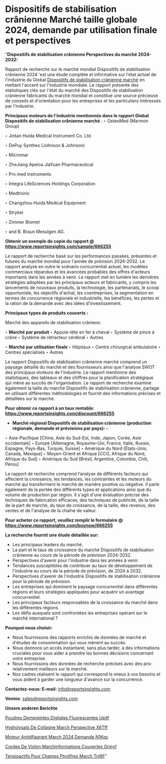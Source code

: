 # Dispositifs de stabilisation crânienne Marché taille globale 2024, demande par utilisation finale et perspectives

"<strong>Dispositifs de stabilisation crânienne Perspectives du marché 2024-2032:</strong>

Rapport de recherche sur le marché mondial Dispositifs de stabilisation crânienne 2024 'est une étude complète et informative sur l'état actuel de l'industrie du Global <a href=https://www.reportsinsights.com/sample/666255>Dispositifs de stabilisation crânienne marché</a> en mettant l'accent sur l'industrie mondiale. Le rapport présente des statistiques clés sur l'état du marché des Dispositifs de stabilisation crânienne fabricants du marché mondial et constitue une source précieuse de conseils et d'orientation pour les entreprises et les particuliers intéressés par l'industrie.

<strong>Principaux moteurs de l'industrie mentionnés dans le rapport Global Dispositifs de stabilisation crânienne marché</strong> :
‣ OsteoMed (Marmon Group)

‣ Jintan Huida Medical Instrument Co. Ltd.

‣ DePuy Synthes (Johnson & Johnson)

‣ Micromar

‣ ZheJiang Apeloa JiaYuan Pharmaceutical

‣ Pro med instruments

‣ Integra LifeSciences Holdings Corporation

‣ Medtronic

‣ Changzhou Huida Medical Equipment

‣ Stryker

‣ Zimmer Biomet

‣ and B. Braun Mesulgen AG.

<strong>Obtenir un exemple de copie du rapport @ <a href=https://www.reportsinsights.com/sample/666255>https://www.reportsinsights.com/sample/666255</a></strong>

Le rapport de recherche basé sur les performances passées, présentes et futures du marché mondial pour l'année de prévision 2024-2032. Le rapport analyse en outre le scénario concurrentiel actuel, les modèles commerciaux répandus et les avancées probables des offres d'acteurs importants dans les années à venir. Le rapport met en lumière les dernières stratégies adoptées par les principaux acteurs et fabricants, y compris les lancements de nouveaux produits, la technologie, les partenariats, le scoop opportuniste, les objectifs d'achat, les coentreprises, la segmentation en termes de concurrence régionale et industrielle, les bénéfices, les pertes et la ration de la demande avec des idées d'investissement.

<strong>Principaux types de produits couverts :</strong>

Marché des appareils de stabilisation crâniens:

‣  <strong> Marché par produit </strong>
‣ Appuie-tête en fer à cheval
‣ Système de pince à crâne
‣ Système de rétracteur cérébral
‣ Autres

‣  <strong> <strong> Marché par utilisation finale </strong> </strong>
‣ Hôpitaux
‣ Centre chirurgical ambulatoire
‣ Centres spécialisés
‣ Autres

Le rapport Dispositifs de stabilisation crânienne marché comprend un paysage détaillé du marché et des fournisseurs ainsi que l'analyse SWOT des principaux moteurs de l'industrie. Le rapport mentionne des statistiques, des tableaux et des chiffres pour la planification stratégique qui mène au succès de l'organisation. Le rapport de recherche examine également la taille du marché Dispositifs de stabilisation crânienne, partage en utilisant différentes méthodologies et fournit des informations précises et détaillées sur le marché.

<strong>Pour obtenir ce rapport à un taux rentable: <a href=https://www.reportsinsights.com/discount/666255>https://www.reportsinsights.com/discount/666255</a></strong>
<ul>
  <li><strong>Marché régional Dispositifs de stabilisation crânienne (production régionale, demande et prévisions par pays): -</strong></li>
</ul>
‣ Asie-Pacifique [Chine, Asie du Sud-Est, Inde, Japon, Corée, Asie occidentale]
‣ Europe [Allemagne, Royaume-Uni, France, Italie, Russie, Espagne, Pays-Bas, Turquie, Suisse]
‣ Amérique du Nord [États-Unis, Canada, Mexique]
‣ Moyen-Orient et Afrique [CCG, Afrique du Nord, Afrique du Sud]
‣ Amérique du Sud [Brésil, Argentine, Colombie, Chili, Pérou]

Le rapport de recherche comprend l’analyse de différents facteurs qui affectent la croissance, les tendances, les contraintes et les moteurs du marché qui transforment le marché de manière positive ou négative. Il parle également de la portée des différents types et applications ainsi que du volume de production par région. Il s'agit d'une évaluation précise des techniques de fabrication efficaces, des techniques de publicité, de la taille de la part de marché, du taux de croissance, de la taille, des revenus, des ventes et de l'analyse de la chaîne de valeur.

<strong>Pour acheter ce rapport, veuillez remplir le formulaire @   <a href=https://www.reportsinsights.com/buynow/666255>https://www.reportsinsights.com/buynow/666255</a></strong>

<strong>La recherche fournit une étude détaillée sur:</strong>
<ul>
  <li>Les principaux leaders du marché.</li>
  <li>La part et le taux de croissance du marché Dispositifs de stabilisation crânienne au cours de la période de prévision 2024-2032.</li>
  <li>Perspectives d'avenir pour l'industrie dans les années à venir.</li>
  <li>Tendances susceptibles de contribuer au taux de développement de l'industrie au cours de la période de prévision, de 2024 à 2032.</li>
  <li>Perspectives d'avenir de l'industrie Dispositifs de stabilisation crânienne pour la période de prévision.</li>
  <li>Les entreprises qui dominent le paysage concurrentiel dans différentes régions et leurs stratégies appliquées pour acquérir un avantage concurrentiel.</li>
  <li>Les principaux facteurs responsables de la croissance du marché dans les différentes régions.</li>
  <li>Les défis auxquels sont confrontées les entreprises opérant sur le marché international ?</li>
</ul>
<strong>Pourquoi nous choisir:</strong>
<ul>
  <li>Nous fournissons des rapports enrichis de données de marché et d'études de consommation qui vous mènent au succès.</li>
  <li>Nous donnons un accès instantané, sans plus tarder, à des informations cruciales pour vous aider à prendre les bonnes décisions concernant votre entreprise.</li>
  <li>Nous fournissons des données de recherche précises avec des prix relativement meilleurs sur le marché.</li>
  <li>Nos cadres réalisent le rapport qui correspond le mieux à vos besoins et vous aident à garder une longueur d'avance sur la concurrence.</li>
</ul>
<strong>Contactez-nous:
</strong><strong>E-mail:</strong> <a href=mailto:info@reportsinsights.com>info@reportsinsights.com</a>

<strong>Ventes</strong>: <a href=mailto:sales@reportsinsights.com>sales@reportsinsights.com</a>

<strong>Unsere anderen Berichte</strong>

<a href=https://www.linkedin.com/pulse/poudres-dempreintes-digitales-fluorescentes-ueitf/>Poudres Dempreintes Digitales Fluorescentes Ueitf</a>

<a href=https://www.linkedin.com/pulse/hydrolysats-de-collag%C3%A8ne-march%C3%A9-perspective-x6tff/>Hydrolysats De Collagne March Perspective X6Tff</a>

<a href=https://www.linkedin.com/pulse/moteur-antid%C3%A9flagrant-march%C3%A9-2024-demande-n1kqc/>Moteur Antidflagrant March 2024 Demande N1Kqc</a>

<a href=https://www.linkedin.com/pulse/cordes-de-violon-march%C3%A9informations-couvertes-grmyf/>Cordes De Violon Marchinformations Couvertes Grmyf</a>

<a href=https://www.linkedin.com/pulse/tensioactifs-pour-champs-p%C3%A9trolif%C3%A8res-march%C3%A9-tnl9f/>Tensioactifs Pour Champs Ptrolifres March Tnl9F</a>"
